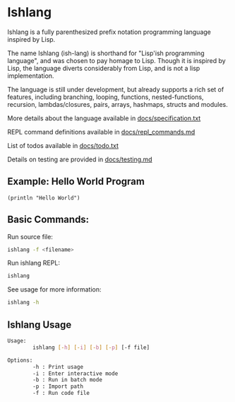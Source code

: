 # Ishlang
Ishlang is a fully parenthesized prefix notation programming language inspired by Lisp.

The name Ishlang (ish-lang) is shorthand for "Lisp'ish programming language", and was chosen to pay homage to Lisp. Though it is inspired by Lisp, the language diverts considerably from Lisp, and is not a lisp implementation.

The language is still under development, but already supports a rich set of features, including branching, looping, functions, nested-functions, recursion, lambdas/closures, pairs, arrays, hashmaps, structs and modules.

More details about the language available in [docs/specification.txt](docs/specification.txt)

REPL command definitions available in [docs/repl_commands.md](docs/repl_commands.md)

List of todos available in [docs/todo.txt](docs/todo.txt)

Details on testing are provided in [docs/testing.md](docs/testing.md)

## Example: Hello World Program
```
(println "Hello World")
```

## Basic Commands:
Run source file:
```bash
ishlang -f <filename>
```

Run ishlang REPL:
```bash
ishlang
```

See usage for more information:
```bash
ishlang -h
```
## Ishlang Usage
```bash
Usage:
        ishlang [-h] [-i] [-b] [-p] [-f file]

Options:
        -h : Print usage
        -i : Enter interactive mode
        -b : Run in batch mode
        -p : Import path
        -f : Run code file
```
